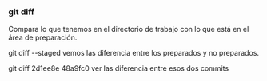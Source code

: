 ### git diff
Compara lo que tenemos en el directorio de trabajo con lo que está en el área de preparación.

git diff --staged 
vemos las diferencia entre los preparados y no preparados. 

git diff 2d1ee8e 48a9fc0
ver las diferencia entre esos dos commits

